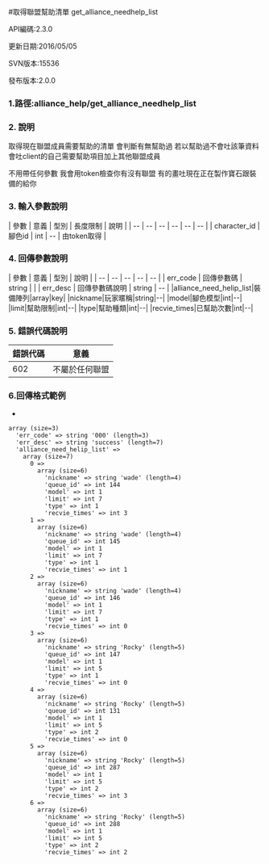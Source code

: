 #取得聯盟幫助清單 get_alliance_needhelp_list


API編碼:2.3.0

> 


更新日期:2016/05/05

> 

SVN版本:15536

> 

發布版本:2.0.0
### 1.路徑:alliance_help/get_alliance_needhelp_list

### 2. 說明

取得現在聯盟成員需要幫助的清單
會判斷有無幫助過 若以幫助過不會吐該筆資料
會吐client的自己需要幫助項目加上其他聯盟成員

不用帶任何參數 我會用token檢查你有沒有聯盟 有的畫吐現在正在製作寶石跟裝備的給你

### 3. 輸入參數說明


| 參數 | 意義 | 型別 | 長度限制 | 說明 |
| -- | -- | -- | -- | -- | -- |
| character_id | 腳色id | int | -- | 由token取得 |

### 4. 回傳參數說明
| 參數 | 意義 | 型別 | 說明 |
| -- | -- | -- | -- | -- |
| err_code | 回傳參數碼 | string |  |
| err_desc | 回傳參數碼說明 | string | -- |
|alliance_need_helip_list|裝備陣列|array|key|
|nickname|玩家暱稱|string|--|
|model|腳色模型|int|--|
|limit|幫助限制|int|--|
|type|幫助種類|int|--|
|recvie_times|已幫助次數|int|--|


### 5. 錯誤代碼說明
|錯誤代碼|意義|
|--|--|
|602|不屬於任何聯盟|


### 6.回傳格式範例

*

```
array (size=3)
  'err_code' => string '000' (length=3)
  'err_desc' => string 'success' (length=7)
  'alliance_need_helip_list' => 
    array (size=7)
      0 => 
        array (size=6)
          'nickname' => string 'wade' (length=4)
          'queue_id' => int 144
          'model' => int 1
          'limit' => int 7
          'type' => int 1
          'recvie_times' => int 3
      1 => 
        array (size=6)
          'nickname' => string 'wade' (length=4)
          'queue_id' => int 145
          'model' => int 1
          'limit' => int 7
          'type' => int 1
          'recvie_times' => int 1
      2 => 
        array (size=6)
          'nickname' => string 'wade' (length=4)
          'queue_id' => int 146
          'model' => int 1
          'limit' => int 7
          'type' => int 1
          'recvie_times' => int 0
      3 => 
        array (size=6)
          'nickname' => string 'Rocky' (length=5)
          'queue_id' => int 147
          'model' => int 1
          'limit' => int 5
          'type' => int 1
          'recvie_times' => int 0
      4 => 
        array (size=6)
          'nickname' => string 'Rocky' (length=5)
          'queue_id' => int 131
          'model' => int 1
          'limit' => int 5
          'type' => int 2
          'recvie_times' => int 0
      5 => 
        array (size=6)
          'nickname' => string 'Rocky' (length=5)
          'queue_id' => int 287
          'model' => int 1
          'limit' => int 5
          'type' => int 2
          'recvie_times' => int 3
      6 => 
        array (size=6)
          'nickname' => string 'Rocky' (length=5)
          'queue_id' => int 288
          'model' => int 1
          'limit' => int 5
          'type' => int 2
          'recvie_times' => int 2

```
